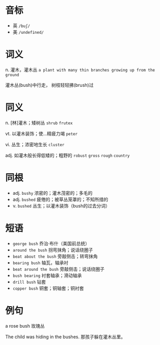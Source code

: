# 音标

- 英 `/buʃ/`
- 美 `/undefined/`

# 词义

n. 灌木，灌木丛
`a plant with many thin branches growing up from the ground`



灌木丛(bush)中行走， 树枝轻轻拂(brush)过

# 同义

n. [林]灌木；矮树丛
`shrub` `frutex`

vt. 以灌木装饰；使…精疲力竭
`peter`

vi. 丛生；浓密地生长
`cluster`

adj. 如灌木般长得低矮的；粗野的
`robust` `gross` `rough` `country`

# 同根

- adj. `bushy` 浓密的；灌木茂密的；多毛的
- adj. `bushed` 疲倦的；被草丛笼罩的；不知所措的
- v. `bushed` 丛生；以灌木装饰（bush的过去分词）

# 短语

- `george bush` 乔治·布什（美国前总统）
- `around the bush` 拐弯抹角；说话绕圈子
- `beat about the bush` 旁敲侧击；转弯抹角
- `bearing bush` 轴瓦，轴承衬
- `beat around the bush` 旁敲侧击；说话绕圈子
- `bush bearing` 衬套轴承；滑动轴承
- `drill bush` 钻套
- `copper bush` 铜套；铜轴套；铜衬套

# 例句

a rose bush
玫瑰丛

The child was hiding in the bushes.
那孩子躲在灌木丛里。


